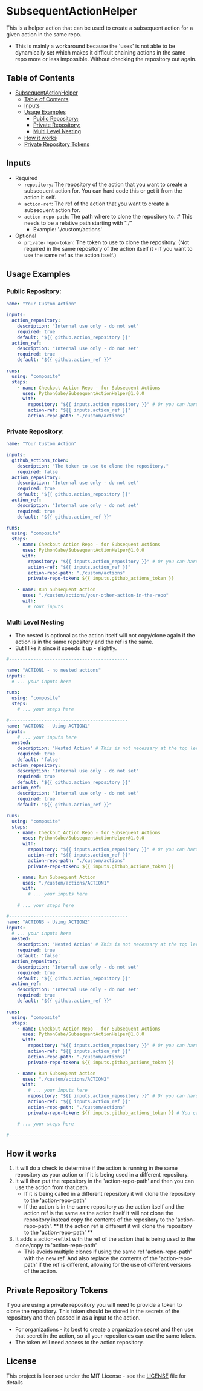 # SubsequentActionHelper

This is a helper action that can be used to create a subsequent action for a given action in the same repo.

* This is mainly a workaround because the 'uses' is not able to be dynamically set which makes it difficult chaining actions in the same repo more or less impossible. Without checking the repository out again.

## Table of Contents
- [SubsequentActionHelper](#subsequentactionhelper)
  - [Table of Contents](#table-of-contents)
  - [Inputs](#inputs)
  - [Usage Examples](#usage-examples)
    - [Public Repository:](#public-repository)
    - [Private Repository:](#private-repository)
    - [Multi Level Nesting](#multi-level-nesting)
  - [How it works](#how-it-works)
  - [Private Repository Tokens](#private-repository-tokens)

## Inputs
- Required
    - `repository`: The repository of the action that you want to create a subsequent action for.  You can hard code this or get it from the action it self.
    - `action-ref`: The ref of the action that you want to create a subsequent action for.
    - `action-repo-path`: The path where to clone the repository to. # This needs to be a relative path starting with "./"
      - Example: './custom/actions'
- Optional
    - `private-repo-token`: The token to use to clone the repository. (Not required in the same repository of the action itself it - if you want to use the same ref as the action itself.)

## Usage Examples
### Public Repository:
```yaml
name: "Your Custom Action"

inputs:
  action_repository:
    description: "Internal use only - do not set"
    required: true
    default: "${{ github.action_repository }}"
  action_ref:
    description: "Internal use only - do not set"
    required: true
    default: "${{ github.action_ref }}"

runs:
  using: "composite"
  steps:
    - name: Checkout Action Repo - for Subsequent Actions
      uses: PythonGabe/SubsequentActionHelper@1.0.0
      with:
        repository: "${{ inputs.action_repository }}" # Or you can hard code the repository - DO not put "${{ github.action_repository }}" directly in the uses - it will then pull this project repository.
        action-ref: "${{ inputs.action_ref }}"
        action-repo-path: "./custom/actions"
```

### Private Repository:
```yaml
name: "Your Custom Action"

inputs:
  github_actions_token:
    description: "The token to use to clone the repository."
    required: false
  action_repository:
    description: "Internal use only - do not set"
    required: true
    default: "${{ github.action_repository }}"
  action_ref:
    description: "Internal use only - do not set"
    required: true
    default: "${{ github.action_ref }}"

runs:
  using: "composite"
  steps:
    - name: Checkout Action Repo - for Subsequent Actions
      uses: PythonGabe/SubsequentActionHelper@1.0.0
      with:
        repository: "${{ inputs.action_repository }}" # Or you can hard code the repository - DO not put "${{ github.action_repository }}" directly in the uses - it will then pull this project repository.
        action-ref: "${{ inputs.action_ref }}"
        action-repo-path: "./custom/actions" 
        private-repo-token: ${{ inputs.github_actions_token }}
    
    - name: Run Subsequent Action
      uses: "./custom/actions/your-other-action-in-the-repo"
      with:
        # Your inputs
```

### Multi Level Nesting
- The nested is optional as the action itself will not copy/clone again if the action is in the same repository and the ref is the same.
- But I like it since it speeds it up - slightly.
```yaml
#--------------------------------------------

name: "ACTION1 - no nested actions"
inputs:
  # ... your inputs here

runs:
  using: "composite"
  steps:
    # ... your steps here

#--------------------------------------------
name: "ACTION2 - Using ACTION1"
inputs:
    # ... your inputs here
  nested:
    description: "Nested Action" # This is not necessary at the top level actions but I like to keep it consistent.
    required: true
    default: 'false'
  action_repository:
    description: "Internal use only - do not set"
    required: true
    default: "${{ github.action_repository }}"
  action_ref:
    description: "Internal use only - do not set"
    required: true
    default: "${{ github.action_ref }}"

runs:
  using: "composite"
  steps:
    - name: Checkout Action Repo - for Subsequent Actions
      uses: PythonGabe/SubsequentActionHelper@1.0.0
      with:
        repository: "${{ inputs.action_repository }}" # Or you can hard code the repository - DO not put "${{ github.action_repository }}" directly in the uses - it will then pull this project repository.
        action-ref: "${{ inputs.action_ref }}"
        action-repo-path: "./custom/actions" 
        private-repo-token: ${{ inputs.github_actions_token }}

    - name: Run Subsequent Action
      uses: "./custom/actions/ACTION1"
      with:
        # ... your inputs here
    
    # ... your steps here

#--------------------------------------------
name: "ACTION3 - Using ACTION2"
inputs:
  # ... your inputs here
  nested:
    description: "Nested Action" # This is not necessary at the top level actions but I like to keep it consistent.
    required: true
    default: 'false'
  action_repository:
    description: "Internal use only - do not set"
    required: true
    default: "${{ github.action_repository }}"
  action_ref:
    description: "Internal use only - do not set"
    required: true
    default: "${{ github.action_ref }}"

runs:
  using: "composite"
  steps:
    - name: Checkout Action Repo - for Subsequent Actions
      uses: PythonGabe/SubsequentActionHelper@1.0.0
      with:
        repository: "${{ inputs.action_repository }}" # Or you can hard code the repository - DO not put "${{ github.action_repository }}" directly in the uses - it will then pull this project repository.
        action-ref: "${{ inputs.action_ref }}"
        action-repo-path: "./custom/actions" 
        private-repo-token: ${{ inputs.github_actions_token }}

    - name: Run Subsequent Action
      uses: "./custom/actions/ACTION2"
      with:
        # ... your inputs here
        repository: "${{ inputs.action_repository }}" # Or you can hard code the repository - DO not put "${{ github.action_repository }}" directly in the uses - it will then pull this project repository.
        action-ref: "${{ inputs.action_ref }}"
        action-repo-path: "./custom/actions" 
        private-repo-token: ${{ inputs.github_actions_token }} # You can technically leave this blank as it won't be used in this case.

    # ... your steps here

#--------------------------------------------
```

## How it works
1. It will do a check to determine if the action is running in the same repository as your action or if it is being used in a different repository.
2. It will then put the repository in the 'action-repo-path' and then you can use the action from that path.
    - If it is being called in a different repository it will clone the repository to the 'action-repo-path'
    - If the action is in the same repository as the action itself and the action ref is the same as the action itself it will not clone the repository instead copy the contents of the repository to the 'action-repo-path'. ** If the action ref is different it will clone the repository to the 'action-repo-path' **
3. It adds a action-ref.txt with the ref of the action that is being used to the clone/copy to 'action-repo-path'
    - This avoids multiple clones if using the same ref 'action-repo-path' with the new ref. And also replace the contents of the 'action-repo-path' if the ref is different, allowing for the use of different versions of the action.

## Private Repository Tokens
If you are using a private repository you will need to provide a token to clone the repository. This token should be stored in the secrets of the repository and then passed in as a input to the action.
- For organizations - its best to create a organization secret and then use that secret in the action, so all your repositories can use the same token.
- The token will need access to the action repository.


## License
This project is licensed under the MIT License - see the [LICENSE](LICENSE) file for details